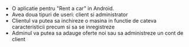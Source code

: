 - O aplicatie pentru "Rent a car" in Android.
- Avea doua tipuri de useri: client si administrator
- Clientul va putea sa inchireze o masina in functie de cateva caracteristicii precum si sa se inregistreze
- Adminul va putea sa adauge oferte noi sau sa administreze un cont de client

